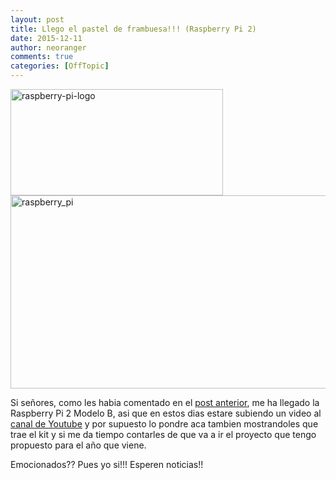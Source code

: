 ```yaml
---
layout: post
title: Llego el pastel de frambuesa!!! (Raspberry Pi 2)
date: 2015-12-11
author: neoranger
comments: true
categories: [OffTopic]
---
```

<img class="  wp-image-2723 aligncenter" src="https://blogneositelinux.files.wordpress.com/2016/10/raspberry-pi-logo.jpg" alt="raspberry-pi-logo" width="340" height="170" />

<img class="  wp-image-2728 aligncenter" src="https://blogneositelinux.files.wordpress.com/2016/10/raspberry_pi.jpg" alt="raspberry_pi" width="551" height="309" />

Si señores, como les habia comentado en el <a href="http://www.neositelinux.com.ar/2015/12/09/offtopicfeliz-navidad-y-prospero-2016/">post anterior</a>, me ha llegado la Raspberry Pi 2 Modelo B, asi que en estos dias estare subiendo un video al <a href="http://www.youtube.com/user/NeoSiteLinux">canal de Youtube</a> y por supuesto lo pondre aca tambien mostrandoles que trae el kit y si me da tiempo contarles de que va a ir el proyecto que tengo propuesto para el año que viene.

Emocionados?? Pues yo si!!! Esperen noticias!!
